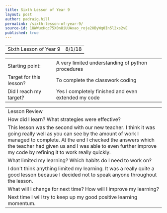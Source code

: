 ```yaml
---
title: Sixth Lesson of Year 9
layout: post
author: padraig.hill
permalink: /sixth-lesson-of-year-9/
source-id: 1UWWuxHqc75X0n8iUUAxao_roje2HByWq0In5l2xs2vE
published: true
---
```

<table>
  <tr>
    <td>Sixth Lesson of Year 9</td>
    <td>8/1/18</td>
  </tr>
</table>


<table>
  <tr>
    <td>Starting point:</td>
    <td>A very limited understanding of python procedures</td>
  </tr>
  <tr>
    <td>Target for this lesson?</td>
    <td>To complete the classwork coding</td>
  </tr>
  <tr>
    <td>Did I reach my target?</td>
    <td>Yes I completely finished and even extended my code</td>
  </tr>
</table>


<table>
  <tr>
    <td>Lesson Review</td>
  </tr>
  <tr>
    <td>How did I learn? What strategies were effective?</td>
  </tr>
  <tr>
    <td>This lesson was the second with our new teacher. I think it was going really well as you can see by the amount of work I managed to complete. At the end I checked the answers which the teacher had given us and I was able to even further improve my code by refining it to work really quickly. </td>
  </tr>
  <tr>
    <td>What limited my learning? Which habits do I need to work on?</td>
  </tr>
  <tr>
    <td>I don't think anything limited my learning. It was a really quite a good lesson because I decided not to speak anyone throughout the lesson. </td>
  </tr>
  <tr>
    <td>What will I change for next time? How will I improve my learning?</td>
  </tr>
  <tr>
    <td>Next time I will try to keep up my good positive learning momentum.</td>
  </tr>
</table>


